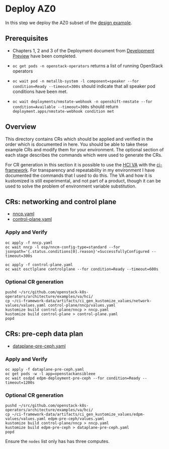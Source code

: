 # Deploy AZ0

In this step we deploy the AZ0 subset of
the [design example](../design.md).

## Prerequisites

- Chapters 1, 2 and 3 of the Deployment document from
  [Development Preview](https://access.redhat.com/rhosp-18-dev-preview-3-release-notes)
  have been completed.

- `oc get pods -n openstack-operators` returns a list of running
  OpenStack operators

- `oc wait pod -n metallb-system -l component=speaker --for
  condition=Ready --timeout=300s` should indicate that all
  speaker pod conditions have been met.

- `oc wait deployments/nmstate-webhook -n openshift-nmstate --for
  condition=Available --timeout=300s` should return
  `deployment.apps/nmstate-webhook condition met`

## Overview

This directory contains CRs which should be applied and verified in
the order which is documented in here. You should be able to
take these example CRs and modify them for your environment. The
optional section of each stage describes the commands which were used
to generate the CRs.

For CR generation in this section it is possible to use the
[HCI VA](https://github.com/openstack-k8s-operators/architecture/tree/main/examples/va/hci)
with the
[ci-framework](https://github.com/openstack-k8s-operators/ci-framework).
For transparency and repeatability in my environment I have documented
the commands that I used to do this. The VA and how it is kustomized
is still experimental, and not part of a product, though it can be used
to solve the problem of environment variable substitution.

## CRs: networking and control plane

- [nncp.yaml](nncp.yaml)
- [control-plane.yaml](control-plane.yaml)

### Apply and Verify

```
oc apply -f nncp.yaml
oc wait nncp -l osp/nncm-config-type=standard --for jsonpath='{.status.conditions[0].reason}'=SuccessfullyConfigured --timeout=300s
```

```
oc apply -f control-plane.yaml
oc wait osctlplane controlplane --for condition=Ready --timeout=600s
```

### Optional CR generation

```
pushd ~/src/github.com/openstack-k8s-operators/architecture/examples/va/hci/
cp ~/ci-framework-data/artifacts/ci_gen_kustomize_values/network-values/values.yaml control-plane/nncp/values.yaml
kustomize build control-plane/nncp > nncp.yaml
kustomize build control-plane > control-plane.yaml
popd
```

## CRs: pre-ceph data plan

- [dataplane-pre-ceph.yaml](dataplane-pre-ceph.yaml)

### Apply and Verify

```
oc apply -f dataplane-pre-ceph.yaml
oc get pods -w -l app=openstackansibleee
oc wait osdpd edpm-deployment-pre-ceph --for condition=Ready --timeout=1200s
```

### Optional CR generation

```
pushd ~/src/github.com/openstack-k8s-operators/architecture/examples/va/hci/
cp ~/ci-framework-data/artifacts/ci_gen_kustomize_values/edpm-values/values.yaml edpm-pre-ceph/values.yaml
kustomize build control-plane/nncp > nncp.yaml
kustomize build edpm-pre-ceph > dataplane-pre-ceph.yaml
popd
```
Ensure the `nodes` list only has has three computes.
